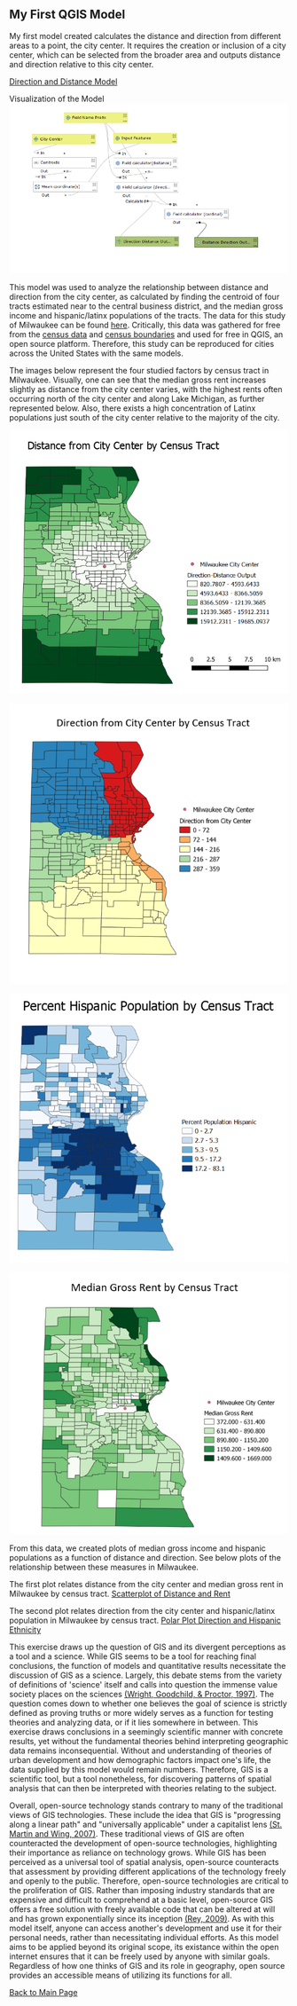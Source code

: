 ## My First QGIS Model

My first model created calculates the distance and direction from different areas to a point, the city center. It requires the creation or inclusion of a city center, which can be selected from the broader area and outputs distance and direction relative to this city center.

[Direction and Distance Model](distdirmodelnov2.model3)

Visualization of the Model
![Distance Direction Model](model.PNG)

This model was used to analyze the relationship between distance and direction from the city center, as calculated by finding the centroid of four tracts estimated near to the central business district, and the median gross income and hispanic/latinx populations of the tracts. The data for this study of Milwaukee can be found [here](MilwaukeeData.zip).  Critically, this data was gathered for free from the [census data](https://factfinder.census.gov/) and [census boundaries]( https://www.census.gov/geographies/mapping-files/timeseries/geo/carto-boundary-file.htm) and used for free in QGIS, an open source platform.  Therefore, this study can be reproduced for cities across the United States with the same models.  

The images below represent the four studied factors by census tract in Milwaukee.  Visually, one can see that the median gross rent increases slightly as distance from the city center varies, with the highest rents often occurring north of the city center and along Lake Michigan, as further represented below. Also, there exists a high concentration of Latinx populations just south of the city center relative to the majority of the city.   

![Distance from City Center](mildist2.PNG)

![Direction from City Center](direction.PNG)

![Hispanic Population](latpop.PNG)

![Median Gross Rent](rent.PNG)

From this data, we created plots of median gross income and hispanic populations as a function of distance and direction.  See below plots of the relationship between these measures in Milwaukee.  

The first plot relates distance from the city center and median gross rent in Milwaukee by census tract.
[Scatterplot of Distance and Rent](distanceplotnew.html)

The second plot relates direction from the city center and hispanic/latinx population in Milwaukee by census tract.
[Polar Plot Direction and Hispanic Ethnicity](dirplo.html)

This exercise draws up the question of GIS and its divergent perceptions as a tool and a science.  While GIS seems to be a tool for reaching final conclusions, the function of models and quantitative results necessitate the discussion of GIS as a science.  Largely, this debate stems from the variety of definitions of 'science' itself and calls into question the immense value society places on the sciences [(Wright, Goodchild, & Proctor, 1997)](https://doi.org/10.1111/0004-5608.872057).  The question comes down to whether one believes the goal of science is strictly defined as proving truths or more widely serves as a function for testing theories and analyzing data, or if it lies somewhere in between. This exercise draws conclusions in a seemingly scientific manner with concrete results, yet without the fundamental theories behind interpreting geographic data remains inconsequential.  Without and understanding of theories of urban development and how demographic factors impact one's life, the data supplied by this model would remain numbers.  Therefore, GIS is a scientific tool, but a tool nonetheless, for discovering patterns of spatial analysis that can then be interpreted with theories relating to the subject.   

Overall, open-source technology stands contrary to many of the traditional views of GIS technologies.  These include the idea that GIS is "progressing along a linear path" and "universally applicable" under a capitalist lens [(St. Martin and Wing, 2007)](https://doi.org/10.3138/carto.42.3.235).  These traditional views of GIS are often counteracted the development of open-source technologies, highlighting their importance as reliance on technology grows.  While GIS has been perceived as a universal tool of spatial analysis, open-source counteracts that assessment by providing different applications of the technology freely and openly to the public.  Therefore, open-source technologies are critical to the proliferation of GIS.  Rather than imposing industry standards that are expensive and difficult to comprehend at a basic level, open-source GIS offers a free solution with freely available code that can be altered at will and has grown exponentially since its inception [(Rey, 2009)](https://doi.org/10.1007/s10109-009-0086-8).  As with this model itself, anyone can access another's development and use it for their personal needs, rather than necessitating individual efforts.  As this model aims to be applied beyond its original scope, its existance within the open internet ensures that it can be freely used by anyone with similar goals.  Regardless of how one thinks of GIS and its role in geography, open source provides an accessible means of utilizing its functions for all.     

[Back to Main Page](https://pdickson2.github.io/)

